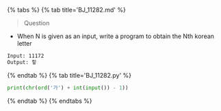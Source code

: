{% tabs %}
{% tab title='BJ_11282.md' %}

> Question

* When N is given as an input, write a program to obtain the Nth korean letter

```txt
Input: 11172
Output: 힣
```

{% endtab %}
{% tab title='BJ_11282.py' %}

```py
print(chr(ord('가') + int(input()) - 1))
```

{% endtab %}
{% endtabs %}
